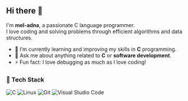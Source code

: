 ## Hi there 👋


I'm **mel-adna**, a passionate C language programmer.  
I love coding and solving problems through efficient algorithms and data structures.

- 🌱 I’m currently learning and improving my skills in **C** programming.
- 💬 Ask me about anything related to **C** or **software development**.
- ⚡ Fun fact: I love debugging as much as I love coding!
### 🔧 Tech Stack
![C](https://img.shields.io/badge/-C-000000?&logo=c)
![Linux](https://img.shields.io/badge/-Linux-000000?&logo=linux)
![Git](https://img.shields.io/badge/-Git-000000?&logo=git)
![Visual Studio Code](https://img.shields.io/badge/-VS%20Code-000000?&logo=visualstudiocode)
